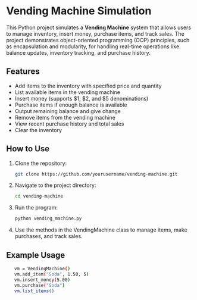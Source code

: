 # Vending Machine Simulation

This Python project simulates a **Vending Machine** system that allows users to manage inventory, insert money, purchase items, and track sales. The project demonstrates object-oriented programming (OOP) principles, such as encapsulation and modularity, for handling real-time operations like balance updates, inventory tracking, and purchase history.

## Features

- Add items to the inventory with specified price and quantity
- List available items in the vending machine
- Insert money (supports $1, $2, and $5 denominations)
- Purchase items if enough balance is available
- Output remaining balance and give change
- Remove items from the vending machine
- View recent purchase history and total sales
- Clear the inventory

## How to Use

1. Clone the repository:
   ```bash
   git clone https://github.com/yourusername/vending-machine.git
2. Navigate to the project directory:
   ```bash
   cd vending-machine
3. Run the program:
   ```bash
   python vending_machine.py
4. Use the methods in the VendingMachine class to manage items, make purchases, and track sales.


## Example Usage
   ```bash
      vm = VendingMachine()
      vm.add_item("Soda", 1.50, 5)
      vm.insert_money(5.00)
      vm.purchase("Soda")
      vm.list_items()
